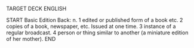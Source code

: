 TARGET DECK
ENGLISH

START
Basic
Edition
Back: n. 1 edited or published form of a book etc. 2 copies of a book, newspaper, etc. Issued at one time. 3 instance of a regular broadcast. 4 person or thing similar to another (a miniature edition of her mother).
END
